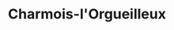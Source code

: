 ---
title: Charmois-l'Orgueilleux
url: /charmois-lorgueilleux/
latitude: 48.103
longitude: 6.271
---